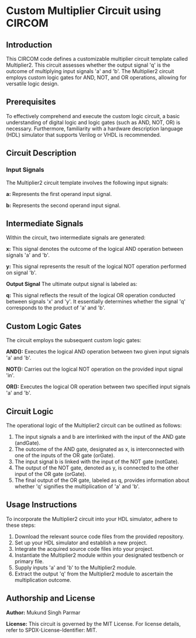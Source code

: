 # Custom Multiplier Circuit using CIRCOM
## Introduction
This CIRCOM code defines a customizable multiplier circuit template called Multiplier2. This circuit assesses whether the output signal 'q' is the outcome of multiplying input signals 'a' and 'b'. The Multiplier2 circuit employs custom logic gates for AND, NOT, and OR operations, allowing for versatile logic design.

## Prerequisites
To effectively comprehend and execute the custom logic circuit, a basic understanding of digital logic and logic gates (such as AND, NOT, OR) is necessary. Furthermore, familiarity with a hardware description language (HDL) simulator that supports Verilog or VHDL is recommended.

## Circuit Description
### Input Signals
The Multiplier2 circuit template involves the following input signals:

**a:** Represents the first operand input signal.

**b:** Represents the second operand input signal.

## Intermediate Signals
Within the circuit, two intermediate signals are generated:

**x:** This signal denotes the outcome of the logical AND operation between signals 'a' and 'b'.

**y:** This signal represents the result of the logical NOT operation performed on signal 'b'.

**Output Signal**
The ultimate output signal is labeled as:

**q:** This signal reflects the result of the logical OR operation conducted between signals 'x' and 'y'. It essentially determines whether the signal 'q' corresponds to the product of 'a' and 'b'.

## Custom Logic Gates
The circuit employs the subsequent custom logic gates:

**AND():** Executes the logical AND operation between two given input signals 'a' and 'b'.

**NOT():** Carries out the logical NOT operation on the provided input signal 'in'.

**OR():** Executes the logical OR operation between two specified input signals 'a' and 'b'.

## Circuit Logic
The operational logic of the Multiplier2 circuit can be outlined as follows:

1. The input signals a and b are interlinked with the input of the AND gate (andGate).
2. The outcome of the AND gate, designated as x, is interconnected with one of the inputs of the OR gate (orGate).
3. The input signal b is linked with the input of the NOT gate (notGate).
4. The output of the NOT gate, denoted as y, is connected to the other input of the OR gate (orGate).
5. The final output of the OR gate, labeled as q, provides information about whether 'q' signifies the multiplication of 'a' and 'b'.
   
## Usage Instructions
To incorporate the Multiplier2 circuit into your HDL simulator, adhere to these steps:

1. Download the relevant source code files from the provided repository.
2. Set up your HDL simulator and establish a new project.
3. Integrate the acquired source code files into your project.
4. Instantiate the Multiplier2 module within your designated testbench or primary file.
5. Supply inputs 'a' and 'b' to the Multiplier2 module.
6. Extract the output 'q' from the Multiplier2 module to ascertain the multiplication outcome.
## Authorship and License
**Author:** Mukund Singh Parmar

**License:** This circuit is governed by the MIT License. For license details, refer to SPDX-License-Identifier: MIT.
